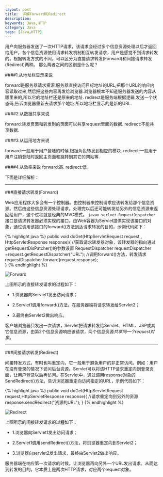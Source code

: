 ```yaml
---
layout: post
title:  详解Forward和Redirect
description: 
keywords: Java,HTTP
category: Java
tags: [Java,HTTP]
---
```



用户向服务器发送了一次HTTP请求，该请求会经过多个信息资源处理以后才返回给用户，各个信息资源使用请求转发机制相互转发请求，用户是感觉不到请求转发的。根据转发方式的不同，可以区分为直接请求转发(Forward)和间接请求转发(Redirect)两种。
那么两者之间的区别是什么呢？
<!-- more -->

####1.从地址栏显示来说 

forward是服务器请求资源,服务器直接访问目标地址的URL,把那个URL的响应内容读取过来,然后把这些内容再发给浏览器.浏览器根本不知道服务器发送的内容从哪里来的,所以它的地址栏还是原来的地址.
redirect是服务端根据逻辑,发送一个状态码,告诉浏览器重新去请求那个地址.所以地址栏显示的是新的URL.

####2.从数据共享来说 

forward:转发页面和转发到的页面可以共享request里面的数据.
redirect:不能共享数据.

####3.从运用地方来说 

forward:一般用于用户登陆的时候,根据角色转发到相应的模块.
redirect:一般用于用户注销登陆时返回主页面和跳转到其它的网站等.

####4.从效率来说 
forward:高.
redirect:低.

下面是详细解析：

--------------------------------

###直接请求转发(Forward)

Web应用程序大多会有一个控制器。由控制器来控制请求应该转发给那个信息资源。然后由这些信息资源处理请求，处理完以后还可能转发给另外的信息资源来返回给用户，这个过程就是经典的MVC模式。
`javax.serlvet.RequestDispatcher`接口是请求转发器必须实现的接口，由Web容器为Servlet提供实现该接口的对象，通过调用该接口的forward()方法到达请求转发的目的，示例代码如下：

{% highlight java %}
 public void doGet(HttpServletRequest request , HttpServletResponse response){
     //获取请求转发器对象，该转发器的指向通过getRequestDisPatcher()的参数设置
   RequestDispatcher requestDispatcher =request.getRequestDispatcher("URL");
    //调用forward()方法，转发请求      
   requestDispatcher.forward(request,response);    
}
{% endhighlight %}

![Forward](http://img2.tuicool.com/uUr6VrJ.png)

上图所示的直接转发请求的过程如下：

* 1.浏览器向Servlet1发出访问请求；

* 2.Servlet1调用forward()方法，在服务器端将请求转发给Servlet2；

* 3.最终由Servlet2做出响应。

客户端浏览器只发出一次请求，Servlet把请求转发给Servlet、HTML、JSP或其它信息资源，由第2个信息资源响应该请求，两个信息资源*共享同一个request对象*。

--------------------------------

###间接请求转发(Redirect)

间接转发方式，有时也叫重定向，它一般用于避免用户的非正常访问。例如：用户在没有登录的情况下访问后台资源，Servlet可以将该HTTP请求重定向到登录页面，让用户登录以后再访问。在Servlet中，通过调用response对象的SendRedirect()方法，告诉浏览器重定向访问指定的URL，示例代码如下：

{% highlight java %}
public void doGet(HttpServletRequest request,HttpServletResponse response){
//请求重定向到另外的资源
    response.sendRedirect("资源的URL");
}
{% endhighlight %}

![Redirect](http://img0.tuicool.com/aa6VZf3.png)

上图所示的间接转发请求的过程如下：

* 1.浏览器向Servlet1发出访问请求；

* 2.Servlet1调用sendRedirect()方法，将浏览器重定向到Servlet2；

* 3.浏览器向servlet2发出请求，最终由Servlet2做出响应。 

服务器端在响应第一次请求的时候，让浏览器再向另外一个URL发出请求，从而达到转发的目的。它本质上是两次HTTP请求，对应两个request对象。
